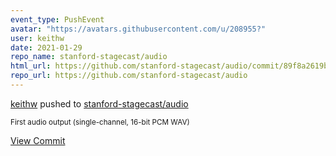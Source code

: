 ```yaml
---
event_type: PushEvent
avatar: "https://avatars.githubusercontent.com/u/208955?"
user: keithw
date: 2021-01-29
repo_name: stanford-stagecast/audio
html_url: https://github.com/stanford-stagecast/audio/commit/89f8a2619bc7a80b4855975cd4710b81a9cd9a27
repo_url: https://github.com/stanford-stagecast/audio
---
```


<a href='https://github.com/keithw' target='_blank'>keithw</a> pushed to <a href='https://github.com/stanford-stagecast/audio' target='_blank'>stanford-stagecast/audio</a>

<small>First audio output (single-channel, 16-bit PCM WAV)</small>

<a href='https://github.com/stanford-stagecast/audio/commit/89f8a2619bc7a80b4855975cd4710b81a9cd9a27' target='_blank'>View Commit</a>